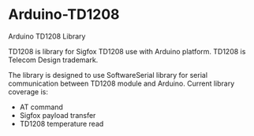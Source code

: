 # Arduino-TD1208
Arduino TD1208 Library

TD1208 is library for Sigfox TD1208 use with Arduino platform. 
TD1208 is Telecom Design trademark.

The library is designed to use SoftwareSerial library for serial communication between TD1208 module and Arduino.
Current library coverage is:
 - AT command 
 - Sigfox payload transfer
 - TD1208 temperature read